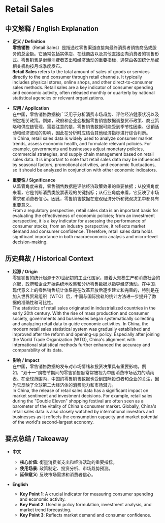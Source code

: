 # Retail Sales

## 中文解释 / English Explanation

* **定义 / Definition**  
  **零售销售**（Retail Sales）是指通过零售渠道直接向最终消费者销售商品或服务的总金额。它通常包括实体店、在线商店以及其他直接面向消费者的销售形式。零售销售是衡量消费者支出和经济活动的重要指标，通常由各国统计局或相关机构按月或季度发布。  
  **Retail Sales** refers to the total amount of sales of goods or services directly to the end consumer through retail channels. It typically includes physical stores, online shops, and other direct-to-consumer sales methods. Retail sales are a key indicator of consumer spending and economic activity, often released monthly or quarterly by national statistical agencies or relevant organizations.

* **应用 / Application**  
  在中国，零售销售数据被广泛用于分析消费市场趋势、评估经济健康状况以及制定相关政策。例如，政府和企业会根据零售销售数据调整货币政策、商业策略和供应链管理。需要注意的是，零售销售数据可能受到季节性因素、促销活动和经济波动的影响，因此在分析时应结合其他经济指标进行综合判断。  
  In China, retail sales data is widely used to analyze consumer market trends, assess economic health, and formulate relevant policies. For example, governments and businesses adjust monetary policies, commercial strategies, and supply chain management based on retail sales data. It is important to note that retail sales data may be influenced by seasonal factors, promotional activities, and economic fluctuations, so it should be analyzed in conjunction with other economic indicators.

* **重要性 / Significance**  
  从监管角度来看，零售销售数据是评估经济政策效果的重要依据；从投资角度来看，它是判断消费类股票表现的关键指标；从行业角度来看，它反映了市场需求和消费者信心。因此，零售销售数据在宏观经济分析和微观决策中都具有重要意义。  
  From a regulatory perspective, retail sales data is an important basis for evaluating the effectiveness of economic policies; from an investment perspective, it is a key indicator for assessing the performance of consumer stocks; from an industry perspective, it reflects market demand and consumer confidence. Therefore, retail sales data holds significant importance in both macroeconomic analysis and micro-level decision-making.

## 历史典故 / Historical Context

* **起源 / Origin**  
  零售销售的统计起源于20世纪初的工业化国家，随着大规模生产和消费社会的兴起，政府和企业开始系统地收集和分析零售数据以指导经济活动。在中国，现代意义上的零售销售统计体系是在改革开放后逐步建立和完善的，特别是在加入世界贸易组织（WTO）后，中国与国际接轨的统计方法进一步提升了数据的准确性和可比性。  
  The statistics of retail sales originated in industrialized countries in the early 20th century. With the rise of mass production and consumer society, governments and businesses began systematically collecting and analyzing retail data to guide economic activities. In China, the modern retail sales statistical system was gradually established and improved after the reform and opening-up policy. Especially after joining the World Trade Organization (WTO), China's alignment with international statistical methods further enhanced the accuracy and comparability of its data.

* **影响 / Impact**  
  在中国，零售销售数据的发布对市场情绪和投资决策具有重要影响。例如，“双十一”购物节期间的零售销售额常常被视为中国消费市场活力的晴雨表。在全球范围内，中国的零售销售数据也受到国际投资者和企业的关注，因为它反映了全球第二大经济体的消费能力和市场潜力。  
  In China, the release of retail sales data has a significant impact on market sentiment and investment decisions. For example, retail sales during the "Double Eleven" shopping festival are often seen as a barometer of the vitality of China's consumer market. Globally, China's retail sales data is also closely watched by international investors and businesses as it reflects the consumption capacity and market potential of the world's second-largest economy.

## 要点总结 / Takeaway

* **中文**  
  - **核心价值**: 衡量消费者支出和经济活动的重要指标。
  - **使用场景**: 政策制定、投资分析、市场趋势预测。
  - **延伸意义**: 反映市场需求和消费者信心。

* **English**  
  - **Key Point 1**: A crucial indicator for measuring consumer spending and economic activity.
  - **Key Point 2**: Used in policy formulation, investment analysis, and market trend forecasting.
  - **Key Point 3**: Reflects market demand and consumer confidence.